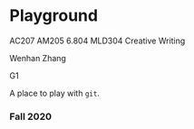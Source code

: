 # Playground

AC207
AM205
6.804
MLD304
Creative Writing

Wenhan Zhang

G1

A place to play with `git`.

### Fall 2020
